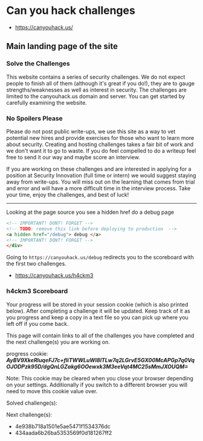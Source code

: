 # Can you hack challenges
  - https://canyouhack.us/

## Main landing page of the site

### Solve the Challenges

This website contains a series of security challenges. We do not expect people to finish all of them (although it's great if you do!), they are to gauge strengths/weaknesses as well as interest in security. The challenges are limited to the canyouhack.us domain and server. You can get started by carefully examining the website.

### No Spoilers Please

Please do not post public write-ups, we use this site as a way to vet potential new hires and provide exercises for those who want to learn more about security. Creating and hosting challenges takes a fair bit of work and we don't want it to go to waste. If you do feel compelled to do a writeup feel free to send it our way and maybe score an interview.

If you are working on these challenges and are interested in applying for a position at Security Innovation (full time or intern) we would suggest staying away from write-ups. You will miss out on the learning that comes from trial and error and will have a more difficult time in the interview process. Take your time, enjoy the challenges, and best of luck!


------------------

Looking at the page source you see a hidden href do a debug page

```html
<!-- IMPORTANT! DONT! FORGET -->
<!-- TODO: remove this link before deploying to production  -->
<a hidden href="/debug"> debug </a>
<!-- IMPORTANT! DONT! FORGET -->
</div>
```

Going to `https://canyouhack.us/debug` redirects you to the scoreboard with the first two challenges.

  - https://canyouhack.us/h4ckm3

### h4ckm3 Scoreboard

Your progress will be stored in your session cookie (which is also printed below). After completing a challenge it will be updated. Keep track of it as you progress and keep a copy in a text file so you can pick up where you left off if you come back.

This page will contain links to all of the challenges you have completed and the next challenge(s) you are working on.

progress cookie: ***AyBV9XkeRluqeFJ7c+fliTWWLuWl8lTLw7q2LGrvE5GX00McAPGp7q0VqOJODPzk95D/dgQnLGZakg6OOewxk3M3eeVqt4MC25sMmJXOUQM=***

Note: This cookie may be cleared when you close your browser depending on your settings. Additionally if you switch to a different browser you will need to move this cookie value over.

Solved challenge(s):

Next challenge(s):
* 4e938b718a1501e5ae5471f1534376dc
* 434aada6b26ba5353569f0d181267ff2

